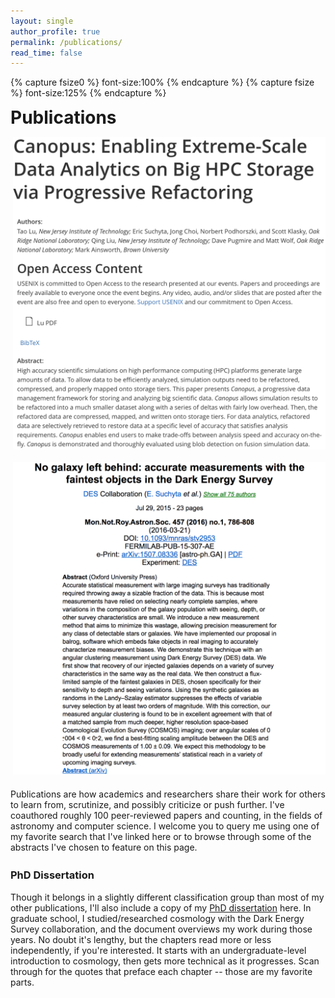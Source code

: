 ```yaml
---
layout: single
author_profile: true
permalink: /publications/
read_time: false
---
```


{% capture fsize0 %} font-size:100% {% endcapture %}
{% capture fsize %} font-size:125% {% endcapture %}

<div style="">
	<h1 style="display:inline-block; margin: 0em 0 0.5em;"> Publications 
	<div style="float:right; margin-left:5pt">
		<a href="https://scholar.google.com/citations?user=_TMSiS8AAAAJ&hl=en&oi=ao"><i class="ai ai-google-scholar-square" style="{{fsize0}}"></i></a><!--
		--><a href="https://ui.adsabs.harvard.edu/#search/q=%20author%3A%22suchyta%2C%20eric%22&sort=date%20desc%2C%20bibcode%20desc"><i class="ai ai-ads-square" style="{{fsize0}}; margin-left:1pt"></i></a><!--
		--><a href="https://arxiv.org/find/astro-ph/1/au:+Suchyta_E/0/1/0/all/0/1"><i class="ai ai-arxiv-square" style="{{fsize0}}; margin-left:1pt"></i></a><!--
		--><a href="http://orcid.org/0000-0002-7047-9358"><i class="ai ai-orcid-square" style="{{fsize0}}; margin-left:1pt"></i></a>
	</div>
	</h1>
</div>
<div style="max-width:500px; width:100%; margin:auto; float:right; margin-left:20px; margin-bottom:20px">
	<!--<h3 align="center" style="color:green; margin-top:-1em"> <i>Selected Abstracts</i> </h3>-->
	<div id="slider" style="">
		<a href="https://www.usenix.org/conference/hotstorage17/program/presentation/lu"><img src="/assets/images/abstracts/canopus-square.png"></a>
		<a href="http://inspirehep.net/record/1351294"><img data-src="/assets/images/abstracts/dwarfs-square.png"></a>
		<a href="http://iopscience.iop.org/article/10.1088/1742-6596/759/1/012095/meta#artAbst"><img data-src="/assets/images/abstracts/sirius-square.png"></a>
		<a href="http://inspirehep.net/record/1385717"><img src="/assets/images/abstracts/balrog-square.png"></a>
	</div>
	<script>
		var slider = new IdealImageSlider.Slider({
			selector: '#slider',
			effect: 'fade',
			height: 'auto',
			transitionDuration: 600,
			interval: 10000
		});
		//slider.addBulletNav();
		slider.start();
		slider.stop();
	</script>
</div>
<div style="position:relative; width:200px; content:''; display:table;"></div>
Publications are how academics and researchers share their work for others to learn from, scrutinize, and possibly criticize or push further.
I've coauthored roughly 100 peer-reviewed papers and counting, in the fields of astronomy and computer science. 
I welcome you to query me using one of my favorite search that I've linked here or to browse through some of the abstracts I've 
chosen to feature on this page.
<div style="margin-top:-1em">
	<a href="https://scholar.google.com/citations?user=_TMSiS8AAAAJ&hl=en&oi=ao"><i class="ai ai-google-scholar-square" style="{{fsize}}"></i></a><!--
	--><a href="https://ui.adsabs.harvard.edu/#search/q=%20author%3A%22suchyta%2C%20eric%22&sort=date%20desc%2C%20bibcode%20desc"><i class="ai ai-ads-square" style="{{fsize}}; margin-left:1pt"></i></a><!--
	--><a href="https://arxiv.org/find/astro-ph/1/au:+Suchyta_E/0/1/0/all/0/1"><i class="ai ai-arxiv-square" style="{{fsize}}; margin-left:1pt"></i></a><!--
	--><a href="http://orcid.org/0000-0002-7047-9358"><i class="ai ai-orcid-square" style="{{fsize}}; margin-left:1pt"></i></a>
</div>


### PhD Dissertation ###

Though it belongs in a slightly different classification group than most of my other publications,
I'll also include a copy of my [PhD dissertation][dissertation] here.
In graduate school, I studied/researched cosmology with the Dark Energy Survey collaboration, and the document overviews my work during those years.
No doubt it's lengthy, but the chapters read more or less independently, if you're interested.
It starts with an undergraduate-level introduction to cosmology, then gets more technical as it progresses.
Scan through for the quotes that preface each chapter -- those are my favorite parts.

<!--
## List of Publications

Coming soon...maybe.
-->
[dissertation]: https://drive.google.com/open?id=0B4AAwvZlUdfeUmZuU0tPeU5IWWs
